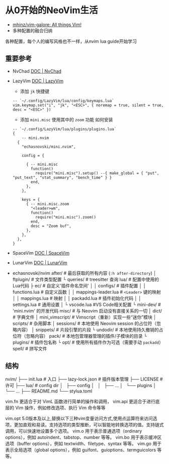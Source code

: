 # 从0开始的NeoVim生活
- [mhinz/vim-galore: All things Vim!](https://github.com/mhinz/vim-galore#buffers-windows-tabs)
- 多种配置的融合归纳

各种配置，每个人的编写风格也不一样，从nvim lua guide开始学习

<!---->

## 重要参考
- NvChad
  [DOC | NvChad](https://nvchad.com/)

- LazyVim
  [DOC | LazyVim](https://www.lazyvim.org/)
  - 添加 `jk` 快捷键
  ```
  -- `~/.config/LazyVim/lua/config/keymaps.lua`
  vim.keymap.set("i", "jk", "<ESC>", { noremap = true, silent = true, desc = "<ESC>" })
  ```
  - 添加 `mini.misc` 使用其中的 `zoom` 功能
  如何安装
  ```
  -- `~/.config/LazyVim/lua/plugins/plugins.lua`
  {
      -- mini.nvim
    {
      "echasnovski/mini.nvim",

      config = {

        { -- mini.misc
          function()
            require("mini.misc").setup() --{ make_global = { "put", "put_text", "stat_summary", "bench_time" } }
          end,
        },
      },

      keys = {
        { -- mini.misc.zoom
          "<leader>wm",
          function()
            require("mini.misc").zoom()
          end,
          desc = "Zoom buf",
        },
      },
    },
  }
  ```

- SpaceVim
  [DOC | SpaceVim](https://spacevim.org/)
  
- LunarVim
  [DOC | LunarVim](https://www.lunarvim.org/)


-  echasnovski/nvim
  after/                       # 最后获取的所有内容 (`:h after-directory`)
   │ ftplugin/                 # 文件类型配置
   └ queries/                  # treesitter 查询
   lua/                        # 配置中使用的Lua代码
   ├ ec/                       # 自定义'插件命名空间'
   │ │ configs/                # 插件配置
   │ │ functions.lua           # 自定义函数
   │ │ mappings-leader.lua     # `<Leader>` 键的映射
   │ │ mappings.lua            # 映射
   │ │ packadd.lua             # 插件初始化代码
   │ │ settings.lua            # 通用设置
   │ └ vscode.lua              #VS Code相关配置
   └ mini-dev/                 # 'mini.nvim' 的开发代码
   misc/                       # 与 Neovim 启动没有直接关系的一切
   │ dict/                     # 字典文件
   │ mini_vimscript/           # Vimscript（重新）实现一些“迷你”模块
   │ scripts/                  # 杂用脚本
   │ sessions/                 # 本地使用 Neovim session 的占位符（忽略内容）
   │ snippets/                 # 片段引擎的片段
   └ undodir/                  # 本地使用持久撤销的占位符（忽略内容）
   pack/                       # 本地包管理器管理的插件/子模块的目录
   └ plugins/                  # 插件包名称
     └ opt/                    # 使用所有插件作为可选（需要手动 `packadd`）
   spell/                      # 拼写文件


## 结构
nvim/
├── init.lua # 入口
├── lazy-lock.json # 插件版本管理
├── LICENSE # 许可
├── lua/ # config dir
│   ├── config
│   │   ├── ...
│   └── plugins
│       └── ...
├── README.md
└── stylua.toml

vim.fn        更适合于对 VimL 函数进行简单的操作和调用，
vim.api       更适合于进行底层的 Vim 操作，例如修改选项、执行 Vim 命令等等

vim.opt       5.0版本及以上,替换以下三种vim变量访问方式,使用点运算符来访问选项，更加直观和易读。支持选项的类型推断，可以智能地转换选项的值。支持链式调用，可以快速地设置多个选项。
vim.o         用于表示普通选项（ordinary options），例如 autoindent、tabstop、number 等等。
vim.bo        用于表示缓冲区选项（buffer options），例如 textwidth、filetype、syntax 等等。
vim.go        用于表示全局选项（global options），例如 guifont、guioptions、termguicolors 等等。
